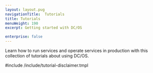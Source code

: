 ```yaml
---
layout: layout.pug
navigationTitle:  Tutorials
title: Tutorials
menuWeight: 190
excerpt: Getting started with DC/OS

enterprise: false
---
```


Learn how to run services and operate services in production with this collection of tutorials about using DC/OS.

#include /include/tutorial-disclaimer.tmpl

